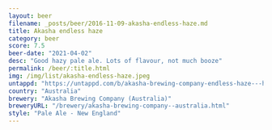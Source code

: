```yaml
---
layout: beer
filename: _posts/beer/2016-11-09-akasha-endless-haze.md
title: Akasha endless haze
category: beer
score: 7.5
beer-date: "2021-04-02"
desc: "Good hazy pale ale. Lots of flavour, not much booze"
permalink: /beer/:title.html
img: /img/list/akasha-endless-haze.jpeg
untappd: "https://untappd.com/b/akasha-brewing-company-endless-haze---hazy-pale-ale/3540805"
country: "Australia"
brewery: "Akasha Brewing Company (Australia)"
breweryURL: "/brewery/akasha-brewing-company--australia.html"
style: "Pale Ale - New England"
---
```

